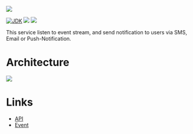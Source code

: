 [![](https://github.com/wutsi/wutsi-notification-server/actions/workflows/master.yml/badge.svg)](https://github.com/wutsi/wutsi-notification-server/actions/workflows/master.yml)

[![JDK](https://img.shields.io/badge/jdk-11-brightgreen.svg)](https://jdk.java.net/11/)
[![](https://img.shields.io/badge/maven-3.6-brightgreen.svg)](https://maven.apache.org/download.cgi)
![](https://img.shields.io/badge/language-kotlin-blue.svg)

This service listen to event stream, and send notification to users via SMS, Email or Push-Notification.

# Architecture

![](https:////www.plantuml.com/plantuml/png/RO-npi8m38HtFuMbVquVu1-gBip0Y527A3KGAN6gn6dfsvDIYW1ryidtdKxN9D5HidTWWky34mkUnop9AWvYBzPeiO5R_3kHSs44E6RAX6gJWjUprvCdbhPWXqNkxkQc-Keh4M97SVRtitYxy8DZLLKrBfN_A55pqcQkKZGKBC5N73_OPy5AmUOaLQyZaazjoPI37JaxK9oW8UwoTmy0)

# Links

- [API](https://wutsi.github.io/wutsi-notification-server/api/)
- [Event](docs/Event.md)
